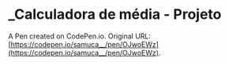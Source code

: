 # _Calculadora de média - Projeto

A Pen created on CodePen.io. Original URL: [https://codepen.io/samuca__/pen/OJwoEWz](https://codepen.io/samuca__/pen/OJwoEWz).

